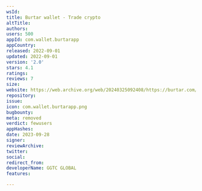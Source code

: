 ```yaml
---
wsId: 
title: Burtar wallet - Trade crypto
altTitle: 
authors: 
users: 500
appId: com.wallet.burtarapp
appCountry: 
released: 2022-09-01
updated: 2022-09-01
version: '2.0'
stars: 4.1
ratings: 
reviews: 7
size: 
website: https://web.archive.org/web/20240325092408/https://burtar.com/
repository: 
issue: 
icon: com.wallet.burtarapp.png
bugbounty: 
meta: removed
verdict: fewusers
appHashes: 
date: 2023-09-28
signer: 
reviewArchive: 
twitter: 
social: 
redirect_from: 
developerName: GGTC GLOBAL
features: 

---
```


